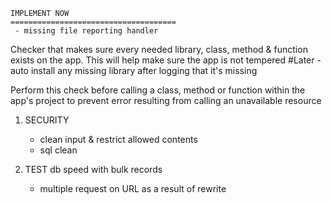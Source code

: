 	IMPLEMENT NOW
	=====================================
	 - missing file reporting handler

Checker that makes sure every needed library, class, method & function exists on the app.
This will help make sure the app is not tempered
#Later - auto install any missing library after logging that it's missing

Perform this check before calling a class, method or function within the app's project to prevent error resulting from calling an unavailable resource




1. SECURITY
	- clean input & restrict allowed contents
	- sql clean


2. TEST
	db speed with bulk records
	- multiple request on URL as a result of rewrite